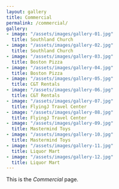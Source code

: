 ```yaml
---
layout: gallery
title: Commercial
permalink: /commercial/
gallery:
- image: "/assets/images/gallery-01.jpg"
  title: Southland Church
- image: "/assets/images/gallery-02.jpg"
  title: Southland Church
- image: "/assets/images/gallery-03.jpg"
  title: Boston Pizza
- image: "/assets/images/gallery-04.jpg"
  title: Boston Pizza
- image: "/assets/images/gallery-05.jpg"
  title: C&T Rentals
- image: "/assets/images/gallery-06.jpg"
  title: C&T Rentals
- image: "/assets/images/gallery-07.jpg"
  title: FlyingJ Travel Center
- image: "/assets/images/gallery-08.jpg"
  title: FlyingJ Travel Center
- image: "/assets/images/gallery-09.jpg"
  title: Mastermind Toys
- image: "/assets/images/gallery-10.jpg"
  title: Mastermind Toys
- image: "/assets/images/gallery-11.jpg"
  title: Liquor Mart
- image: "/assets/images/gallery-12.jpg"
  title: Liquor Mart
---
```


This is the *Commercial* page.
